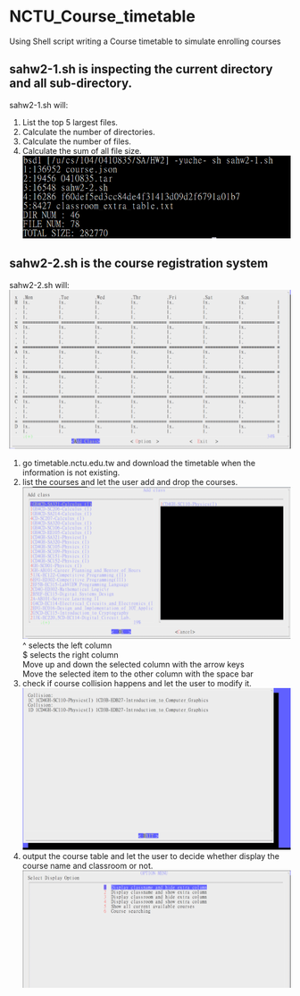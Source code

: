 # NCTU_Course_timetable
Using Shell script writing a Course timetable to simulate enrolling courses

## sahw2-1.sh is inspecting the current directory and all sub-directory.
sahw2-1.sh will:
1. List the top 5 largest files.
2. Calculate the number of directories.
3. Calculate the number of files.
4. Calculate the sum of all file size.
![image](https://github.com/zzycc/NCTU_Course_timetable/blob/master/image/sa2-1.PNG)

## sahw2-2.sh is the course registration system
sahw2-2.sh will:
![image](https://github.com/zzycc/NCTU_Course_timetable/blob/master/image/sa2-2-1.PNG)
1. go timetable.nctu.edu.tw and download the timetable when the information is not existing.
2. list the courses and let the user add and drop the courses.
![image](https://github.com/zzycc/NCTU_Course_timetable/blob/master/image/sa2-2-2.PNG)
^ selects the left column <br>
$ selects the right column <br>
Move up and down the selected column with the arrow keys <br>
Move the selected item to the other column with the space bar <br>
3. check if course collision happens and let the user to modify it.
![image](https://github.com/zzycc/NCTU_Course_timetable/blob/master/image/sa2-2-5.PNG)
4. output the course table and let the user to decide whether display the course name and classroom or not.
![image](https://github.com/zzycc/NCTU_Course_timetable/blob/master/image/sa2-2-4.PNG)
